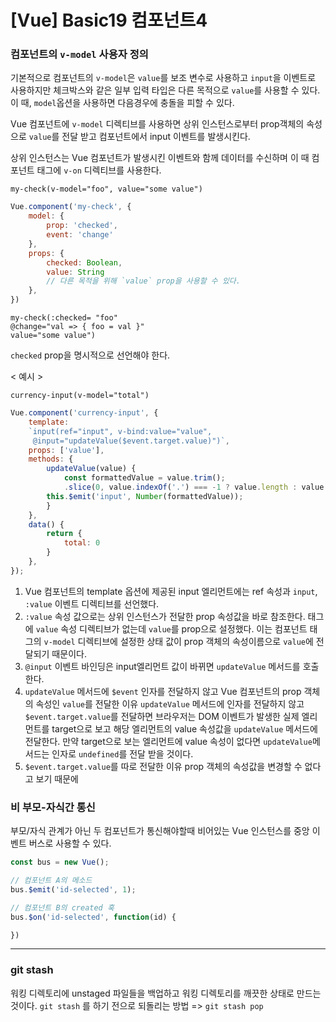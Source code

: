 # [Vue] Basic19 컴포넌트4

### 컴포넌트의 `v-model` 사용자 정의

기본적으로 컴포넌트의 `v-model`은 `value`를 보조 변수로 사용하고 `input`을 이벤트로 사용하지만 체크박스와 같은 일부 입력 타입은 다른 목적으로 `value`를 사용할 수 있다.
이 때, `model`옵션을 사용하면 다음경우에 충돌을 피할 수 있다.

Vue 컴포넌트에 `v-model` 디렉티브를 사용하면 상위 인스턴스로부터 prop객체의 속성으로 `value`를 전달 받고 컴포넌트에서 input 이벤트를 발생시킨다.

상위 인스턴스는 Vue 컴포넌트가 발생시킨 이벤트와 함께 데이터를 수신하며 이 때 컴포넌트 태그에 `v-on` 디렉티브를 사용한다.

```pug
my-check(v-model="foo", value="some value")
```
```js
Vue.component('my-check', {
	model: {
		prop: 'checked',
		event: 'change'
	},
	props: {
		checked: Boolean,
		value: String
		// 다른 목적을 위해 `value` prop을 사용할 수 있다.
	},
})
```

```pug
my-check(:checked= "foo" 
@change="val => { foo = val }"
value="some value")
```
`checked` prop을 명시적으로 선언해야 한다.


< 예시 >
```pug
currency-input(v-model="total")
```
```js
Vue.component('currency-input', {
	template:
	`input(ref="input", v-bind:value="value",
	 @input="updateValue($event.target.value)")`,
	props: ['value'],
	methods: {
		updateValue(value) {
			const formattedValue = value.trim();
			.slice(0, value.indexOf('.') === -1 ? value.length : value.indexOf('.') + 3);
		this.$emit('input', Number(formattedValue));
		}
	},
	data() {
		return {
			total: 0
		}
	},
});
```
1. Vue 컴포넌트의 template 옵션에 제공된 input 엘리먼트에는 ref 속성과 `input`, `:value` 이벤트 디렉티브를 선언했다.
2.  `:value` 속성 값으로는 상위 인스턴스가 전달한 prop 속성값을 바로 참조한다. 태그에 `value` 속성 디렉티브가 없는데 `value`를 prop으로 설정했다. 이는 컴포넌트 태그의 `v-model` 디렉티브에 설정한 상태 값이 prop 객체의 속성이름으로 `value`에 전달되기 때문이다.
3. `@input` 이벤트 바인딩은 input엘리먼트 값이 바뀌면 `updateValue` 메서드를 호출한다.
4.  `updateValue` 메서드에 `$event` 인자를 전달하지 않고 Vue 컴포넌트의 prop 객체의 속성인 `value`를 전달한 이유 
	`updateValue` 메서드에 인자를 전달하지 않고 `$event.target.value`를 전달하면 브라우저는 DOM 이벤트가 발생한 실제 엘리먼트를 target으로 보고 해당 엘리먼트의 value 속성값을 `updateValue` 메서드에 전달한다. 만약 target으로 보는 엘리먼트에 value 속성이 없다면 `updateValue`메서드는 인자로 `undefined`를 전달 받을 것이다.
5. `$event.target.value`를 따로 전달한 이유
	prop 객체의 속성값을 변경할 수 없다고 보기 때문에


### 비 부모-자식간 통신
부모/자식 관계가 아닌 두 컴포넌트가 통신해야할때
비어있는 Vue 인스턴스를 중앙 이벤트 버스로 사용할 수 있다.

```js
const bus = new Vue();
```
```js
// 컴포넌트 A의 메소드
bus.$emit('id-selected', 1);
```
```js
// 컴포넌트 B의 created 훅
bus.$on('id-selected', function(id) {

})
```

-------------------------------------

### git stash

워킹 디렉토리에 unstaged 파일들을 백업하고 워킹 디렉토리를 깨끗한 상태로 만드는 것이다. 
`git stash` 를 하기 전으로 되돌리는 방법
=> `git stash pop`